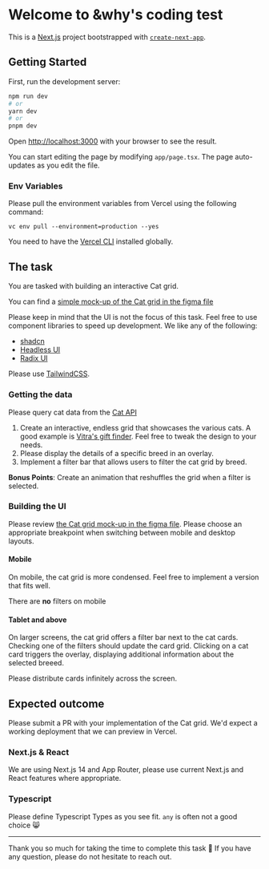 # Welcome to &why's coding test

This is a [Next.js](https://nextjs.org/) project bootstrapped with [`create-next-app`](https://github.com/vercel/next.js/tree/canary/packages/create-next-app).

## Getting Started

First, run the development server:

```bash
npm run dev
# or
yarn dev
# or
pnpm dev
```

Open [http://localhost:3000](http://localhost:3000) with your browser to see the result.

You can start editing the page by modifying `app/page.tsx`. The page auto-updates as you edit the file.

### Env Variables
Please pull the environment variables from Vercel using the following command:
```
vc env pull --environment=production --yes
```
You need to have the [Vercel CLI](https://vercel.com/docs/cli) installed globally.


## The task
You are tasked with building an interactive Cat grid.

You can find a [simple mock-up of the Cat grid in the figma file](https://www.figma.com/file/QaAUTjri39HPaSUTEoMfWQ/Cat-Grid?type=design&node-id=55%3A2&mode=dev)

Please keep in mind that the UI is not the focus of this task. Feel free to use component libraries to speed up development. We like any of the following:
* [shadcn](https://ui.shadcn.com/)
* [Headless UI](https://headlessui.com/)
* [Radix UI](https://www.radix-ui.com/)

Please use [TailwindCSS](https://tailwindcss.com/).

### Getting the data
Please query cat data from the [Cat API](https://developers.thecatapi.com)

1. Create an interactive, endless grid that showcases the various cats. A good example is [Vitra's gift finder](https://findmy.vitra.com/f/en-en/gifts). Feel free to tweak the design to your needs.
2. Please display the details of a specific breed in an overlay.
3. Implement a filter bar that allows users to filter the cat grid by breed.

**Bonus Points**: Create an animation that reshuffles the grid when a filter is selected.

### Building the UI
Please review [the Cat grid mock-up in the figma file](https://www.figma.com/file/QaAUTjri39HPaSUTEoMfWQ/Cat-Grid?type=design&node-id=0%3A1&mode=dev). Please choose an appropriate breakpoint when switching between mobile and desktop layouts.

#### Mobile
On mobile, the cat grid is  more condensed. Feel free to implement a version that fits well.

There are **no** filters on mobile

#### Tablet and above
On larger screens, the cat grid offers a filter bar next to the cat cards. Checking one of the filters should update the card grid. Clicking on a cat card triggers the overlay, displaying additional information about the selected breeed.

Please distribute cards infinitely across the screen.

## Expected outcome
Please submit a PR with your implementation of the Cat grid. We'd expect a working deployment that we can preview in Vercel.

### Next.js & React
We are using Next.js 14 and App Router, please use current Next.js and React features where appropriate.

### Typescript
Please define Typescript Types as you see fit. `any` is often not a good choice 😸

---

Thank you so much for taking the time to complete this task 🙏
If you have any question, please do not hesitate to reach out.
